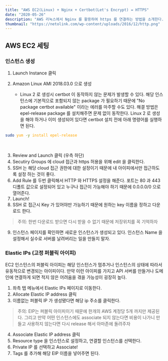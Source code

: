 ```yaml
---
title: "AWS EC2(Linux) + Nginx + Certbot(Let's Encrypt) = HTTPS"
date: "2020-05-26"
description: "AWS 리눅스에서 Nginx 를 활용하여 https 를 연결하는 방법을 소개한다."
thumbnail: "https://netolink.com/wp-content/uploads/2016/12/http.png"
---
```


## AWS EC2 세팅

### 인스턴스 생성

1. Launch Instance 클릭

2. Amazon Linux AMI 2018.03.0 으로 생성

   - Linux 2 로 생성시 certbot 이 동작하지 않는 문제가 발생할 수 있다. 해당 인스턴스에 기본적으로 포함되지 않는 package 가 필요하기 때문에 "No package certbot available" 이라는 에러를 마주할 수도 있다. 해결 방법은 epel-release package 를 설치해주면 문제 없이 동작한다. Linux 2 로 생성을 해야 하거나 이미 생성되어 있다면 certbot 설치 전에 아래 명령어를 실행하면 된다.

<span style="color: orange">

```bash
sudo yum -y install epel-release
```

</span>
<br/>

3. Review and Launch 클릭 (우측 하단)
4. Secutiry Groups 에 cloud 접근과 https 허용을 위해 edit 을 클릭한다.
5. SSH 는 해당 cloud 접근 권한에 대한 설정이기 때문에 내 아이피에서만 접근하도록 설정 하는 것이 좋다.
6. Add Rule 를 두번 클릭해서 HTTP 와 HTTPS 설정을 해준다. 포트는 80 과 443 디폴트 값으로 설정되어 있고 누구나 접근이 가능해야 하기 때문에 0.0.0.0/0 으로 열어준다.
7. Launch!
8. SSH 로 접근시 Key 가 있어야만 가능하기 때문에 원하는 key 이름을 정하고 다운로드 한다.

> 주의: 한번 다운로드 받으면 다시 받을 수 없기 때문에 저장위치를 꼭 기억하자

9. 인스턴스 페이지를 확인하면 새로운 인스턴스가 생성되고 있다. 인스턴스 Name 을 설정해서 실수로 서버를 날려버리는 일을 만들지 말자.

### Elastic IPs (고정 퍼블릭 아이피)

EC2 인스턴스의 퍼블릭 아이피는 해당 인스턴스가 멈추거나 인스턴스의 상태에 따라서 유동적으로 변경되는 아이피이다. 만약 이런 아이피를 가지고 API 서버를 만들거나 도메인에 연결하게 되면 적지 않은 어려움을 겪을 가능성이 굉장히 높다.

1. 좌측 탭 메뉴에서 Elastic IPs 페이지로 이동한다.
2. Allocate Elastic IP address 클릭
3. 이름없는 퍼블릭 IP 가 생성됐다면 해당 ip 주소를 클릭한다.

> 주의: EIP는 퍼블릭 아이피이기 때문에 한개의 AWS 계정당 5개 까지만 제공된다. 그리고 만약 어떤 인스턴스에도 associate 되지 않는다면 비용이 나가니 만들고 사용하지 않는다면 다시 release 해서 아마존에 돌려주자

4. Associate Elastic IP address 클릭
5. Resource type 을 인스턴스로 설정하고, 연결할 인스턴스를 선택한다.
6. Private IP 를 선택하고 Associate!
7. Tags 를 추가해 해당 EIP 이름을 넣어주면 된다.
